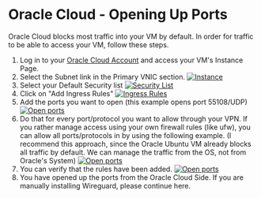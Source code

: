 # Oracle Cloud - Opening Up Ports
Oracle Cloud blocks most traffic into your VM by default.  In order for traffic to be able to access your VM, follow these steps.
1. Log in to your [Oracle Cloud Account](https://cloud.oracle.com/compute/instances) and access your VM's Instance Page.
2. Select the Subnet link in the Primary VNIC section.
[![Instance](https://github.com/mochman/Bypass_CGNAT/raw/main/Oracle%20Cloud/images/instance_01_arrow_s.png)](https://github.com/mochman/Bypass_CGNAT/raw/main/Oracle%20Cloud/images/instance_01_arrow.png)
3. Select your Default Security list
[![Security List](https://github.com/mochman/Bypass_CGNAT/raw/main/Oracle%20Cloud/images/firewall_01_arrow_s.png)](https://github.com/mochman/Bypass_CGNAT/raw/main/Oracle%20Cloud/images/firewall_01_arrow.png)
4. Click on "Add Ingress Rules"
[![Ingress Rules](https://github.com/mochman/Bypass_CGNAT/raw/main/Oracle%20Cloud/images/firewall_02_arrow_s.png)](https://github.com/mochman/Bypass_CGNAT/raw/main/Oracle%20Cloud/images/firewall_02_arrow.png)
5. Add the ports you want to open (this example opens port 55108/UDP)
[![Open ports](https://github.com/mochman/Bypass_CGNAT/raw/main/Oracle%20Cloud/images/firewall_03_s.png)](https://github.com/mochman/Bypass_CGNAT/raw/main/Oracle%20Cloud/images/firewall_03.png)
6. Do that for every port/protocol you want to allow through your VPN.  If you rather manage access using your own firewall rules (like ufw), you can allow all ports/protocols in by using the following example.  (I recommend this approach, since the Oracle Ubuntu VM already blocks all traffic by default.  We can manage the traffic from the OS, not from Oracle's System)
[![Open ports](https://github.com/mochman/Bypass_CGNAT/raw/main/Oracle%20Cloud/images/firewall_04_s.png)](https://github.com/mochman/Bypass_CGNAT/raw/main/Oracle%20Cloud/images/firewall_04.png)
7. You can verify that the rules have been added.
[![Open ports](https://github.com/mochman/Bypass_CGNAT/raw/main/Oracle%20Cloud/images/firewall_05_circ.png)](https://github.com/mochman/Bypass_CGNAT/raw/main/Oracle%20Cloud/images/firewall_05_circ.png)
8. You have opened up the ports from the Oracle Cloud Side.  If you are manually installing Wireguard, please continue here.